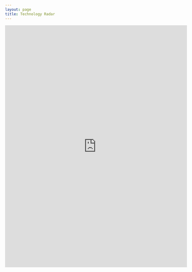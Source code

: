 ```yaml
---
layout: page
title: Technology Radar
---
```


<iframe frameborder="no" border="0" marginwidth="0" marginheight="0" width=600 height=800 src="https://radar.thoughtworks.com/?sheetId=https%3A%2F%2Fdocs.google.com%2Fspreadsheets%2Fd%2F1mf_8yGi_wsYGADhTI1dafgRFplunA2URxmkNXOjwLuI%2Fedit%23gid%3D0"></iframe>
